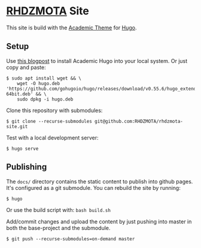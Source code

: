 # [RHDZMOTA](https://rhdzmota.com) Site

This site is build with the [Academic Theme] for [Hugo]. 

[Academic Theme]: https://themes.gohugo.io/academic/
[Hugo]: https://gohugo.io/

## Setup

Use [this blogpost](https://rhdzmota.com/post/creating-your-own-site-with-academic-hugo/) to install Academic Hugo into your local system. Or just copy and paste: 

```commandline
$ sudo apt install wget && \
    wget -O hugo.deb 'https://github.com/gohugoio/hugo/releases/download/v0.55.6/hugo_extended_0.55.6_Linux-64bit.deb' && \
    sudo dpkg -i hugo.deb
```

Clone this repository with submodules: 

```commandline
$ git clone --recurse-submodules git@github.com:RHDZMOTA/rhdzmota-site.git
```

Test with a local development server:

```commandline
$ hugo serve
```

## Publishing

The `docs/` directory contains the static content to publish into github pages. It's configured as a git submodule. You can rebuild the site by running: 

```commandline
$ hugo
```

Or use the build script with: `bash build.sh`

Add/commit changes and upload the content by just pushing into master in both the base-project and the submodule. 

```commandline
$ git push --recurse-submodules=on-demand master
```

